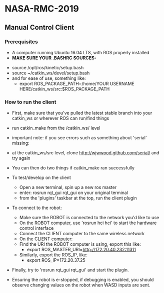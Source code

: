 # NASA-RMC-2019

## Manual Control Client
### Prerequisites
- A computer running Ubuntu 16.04 LTS, with ROS properly installed
- **MAKE SURE YOUR .BASHRC SOURCES:**
 * source /opt/ros/kinetic/setup.bash
 * source ~/catkin_ws/devel/setup.bash
 * and for ease of use, something like: 
    * export ROS_PACKAGE_PATH=/home/YOUR USERNAME HERE/catkin_ws/src:$ROS_PACKAGE_PATH
 
### How to run the client
- First, make sure that you've pulled the latest stable branch into your catkin_ws or wherever ROS can run/find things
- run catkin_make from the /catkin_ws/ level
 - important note: if you see errors such as something about 'serial' missing:
 - at the catkin_ws/src level, clone http://wjwwood.github.com/serial/ and try again
- You can then do two things if catkin_make ran successfully
- To test/develop on the client
    * Open a new terminal, spin up a new ros master
    * enter: rosrun rqt_gui rqt_gui on your original terminal
    * from the 'plugins' taskbar at the top, run the client plugin
    
- To connect to the robot:
    * Make sure the ROBOT is connected to the network you'd like to use
    * On the ROBOT computer, use 'rosrun hci hci' to start the hardware control interface
    * Connect the CLIENT computer to the same wireless network
    * On the CLIENT computer:
    * Find the URI the ROBOT computer is using, export this like:
        * export ROS_MASTER_URI=http://172.20.40.232:11311
    * Similarly, export the ROS_IP, like:
        * export ROS_IP=172.20.37.25
- Finally, try to 'rosrun rqt_gui rqt_gui' and start the plugin.
- Ensuring the robot is e-stopped, if debugging is enabled, you should observe changing values on the robot when WASD inputs are sent.


